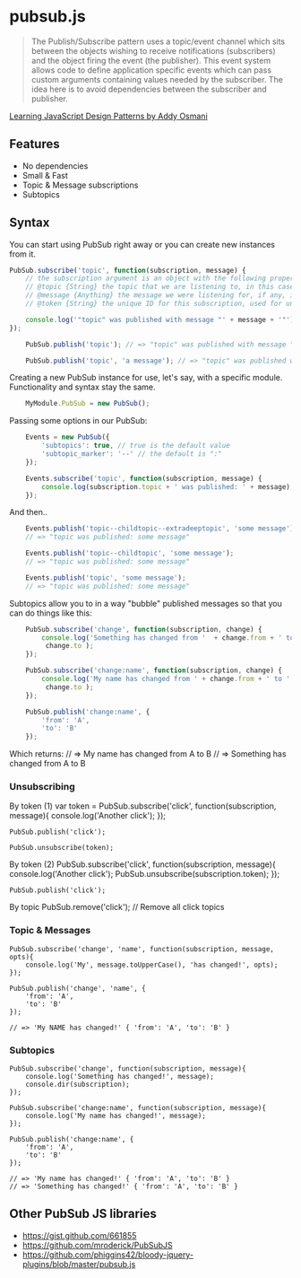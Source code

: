 pubsub.js
=========

> The Publish/Subscribe pattern uses a topic/event channel which sits between the objects wishing to receive notifications (subscribers) and the object firing the event (the publisher). This event system allows code to define application specific events which can pass custom arguments containing values needed by the subscriber. The idea here is to avoid dependencies between the subscriber and publisher.

[Learning JavaScript Design Patterns by Addy Osmani](http://addyosmani.com/resources/essentialjsdesignpatterns/book/#observerpatternjavascript)

## Features
* No dependencies
* Small & Fast
* Topic &amp; Message subscriptions
* Subtopics

## Syntax

You can start using PubSub right away or you can create new instances from it.

```javascript
PubSub.subscribe('topic', function(subscription, message) {
    // the subscription argument is an object with the following properties
    // @topic {String} the topic that we are listening to, in this case "topic"
    // @message {Anything} the message we were listening for, if any, in this case undefined
    // @token {String} the unique ID for this subscription, used for unsubscribing

    console.log('"topic" was published with message "' + message + '"');
});
```

```javascript
    PubSub.publish('topic'); // => "topic" was published with message "undefined"

    PubSub.publish('topic', 'a message'); // => "topic" was published with message "a message"
```

Creating a new PubSub instance for use, let's say, with a specific module.
Functionality and syntax stay the same.

```javascript
    MyModule.PubSub = new PubSub();
```

Passing some options in our PubSub:

```javascript
    Events = new PubSub({
        'subtopics': true, // true is the default value
        'subtopic_marker': '--' // the default is ":"
    });

    Events.subscribe('topic', function(subscription, message) {
        console.log(subscription.topic + ' was published: ' + message);
    });
```

And then..

```javascript
    Events.publish('topic--childtopic--extradeeptopic', 'some message');
    // => "topic was published: some message"

    Events.publish('topic--childtopic', 'some message');
    // => "topic was published: some message"

    Events.publish('topic', 'some message');
    // => "topic was published: some message"
```

Subtopics allow you to in a way "bubble" published messages so that you can
do things like this:

```javascript
    PubSub.subscribe('change', function(subscription, change) {
        console.log('Something has changed from '  + change.from + ' to ' +
         change.to );
    });

    PubSub.subscribe('change:name', function(subscription, change) {
        console.log('My name has changed from ' + change.from + ' to ' +
         change.to );
    });

    PubSub.publish('change:name', {
        'from': 'A',
        'to': 'B'
    });
```

Which returns:
// => My name has changed from A to B
// => Something has changed from A to B


### Unsubscribing
By token (1)
    var token = PubSub.subscribe('click', function(subscription, message){
        console.log('Another click');
    });

    PubSub.publish('click');

    PubSub.unsubscribe(token);

By token (2)
    PubSub.subscribe('click', function(subscription, message){
        console.log('Another click');
        PubSub.unsubscribe(subscription.token);
    });

    PubSub.publish('click');

By topic
    PubSub.remove('click'); // Remove all click topics


### Topic &amp; Messages

    PubSub.subscribe('change', 'name', function(subscription, message, opts){
        console.log('My', message.toUpperCase(), 'has changed!', opts);
    });

    PubSub.publish('change', 'name', {
        'from': 'A',
        'to': 'B'
    });

    // => 'My NAME has changed!' { 'from': 'A', 'to': 'B' }

### Subtopics

    PubSub.subscribe('change', function(subscription, message){
        console.log('Something has changed!', message);
        console.dir(subscription);
    });

    PubSub.subscribe('change:name', function(subscription, message){
        console.log('My name has changed!', message);
    });

    PubSub.publish('change:name', {
        'from': 'A',
        'to': 'B'
    });

    // => 'My name has changed!' { 'from': 'A', 'to': 'B' }
    // => 'Something has changed!' { 'from': 'A', 'to': 'B' }


## Other PubSub JS libraries
* https://gist.github.com/661855
* https://github.com/mroderick/PubSubJS
* https://github.com/phiggins42/bloody-jquery-plugins/blob/master/pubsub.js
